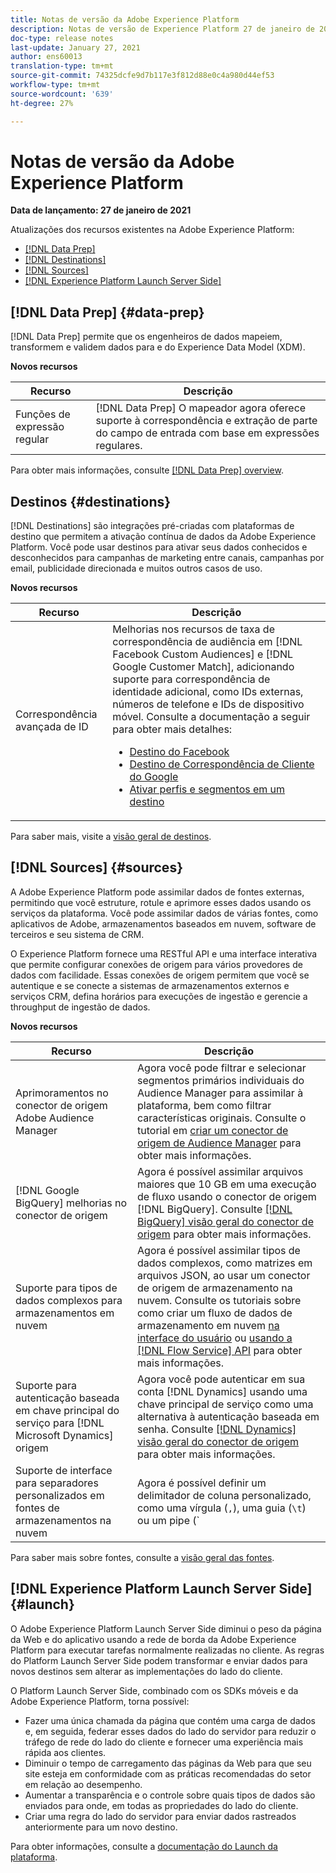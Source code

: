 ```yaml
---
title: Notas de versão da Adobe Experience Platform
description: Notas de versão de Experience Platform 27 de janeiro de 2021
doc-type: release notes
last-update: January 27, 2021
author: ens60013
translation-type: tm+mt
source-git-commit: 74325dcfe9d7b117e3f812d88e0c4a980d44ef53
workflow-type: tm+mt
source-wordcount: '639'
ht-degree: 27%

---
```



# Notas de versão da Adobe Experience Platform

**Data de lançamento: 27 de janeiro de 2021**

Atualizações dos recursos existentes na Adobe Experience Platform:

- [[!DNL Data Prep]](#data-prep)
- [[!DNL Destinations]](#destinations)
- [[!DNL Sources]](#sources)
- [[!DNL Experience Platform Launch Server Side]](#launch)

## [!DNL Data Prep] {#data-prep}

[!DNL Data Prep] permite que os engenheiros de dados mapeiem, transformem e validem dados para e do Experience Data Model (XDM).

**Novos recursos**

| Recurso | Descrição |
| ------- | ----------- |
| Funções de expressão regular | [!DNL Data Prep] O mapeador agora oferece suporte à correspondência e extração de parte do campo de entrada com base em expressões regulares. |

Para obter mais informações, consulte [[!DNL Data Prep] overview](../../data-prep/home.md).

## Destinos {#destinations}

[!DNL Destinations] são integrações pré-criadas com plataformas de destino que permitem a ativação contínua de dados da Adobe Experience Platform. Você pode usar destinos para ativar seus dados conhecidos e desconhecidos para campanhas de marketing entre canais, campanhas por email, publicidade direcionada e muitos outros casos de uso.

**Novos recursos**

| Recurso | Descrição |
| ------- | ----------- |
| Correspondência avançada de ID | Melhorias nos recursos de taxa de correspondência de audiência em [!DNL Facebook Custom Audiences] e [!DNL Google Customer Match], adicionando suporte para correspondência de identidade adicional, como IDs externas, números de telefone e IDs de dispositivo móvel. Consulte a documentação a seguir para obter mais detalhes: <ul><li>[Destino do Facebook](../../destinations/catalog/social/facebook.md)</li><li>[Destino de Correspondência de Cliente do Google](../../destinations/catalog/advertising/google-customer-match.md)</li><li>[Ativar perfis e segmentos em um destino](../../destinations/ui/activate-destinations.md)</li></ul> |

Para saber mais, visite a [visão geral de destinos](../../destinations/home.md).

## [!DNL Sources] {#sources}

A Adobe Experience Platform pode assimilar dados de fontes externas, permitindo que você estruture, rotule e aprimore esses dados usando os serviços da plataforma. Você pode assimilar dados de várias fontes, como aplicativos de Adobe, armazenamentos baseados em nuvem, software de terceiros e seu sistema de CRM.

O Experience Platform fornece uma RESTful API e uma interface interativa que permite configurar conexões de origem para vários provedores de dados com facilidade. Essas conexões de origem permitem que você se autentique e se conecte a sistemas de armazenamentos externos e serviços CRM, defina horários para execuções de ingestão e gerencie a throughput de ingestão de dados.

**Novos recursos**

| Recurso | Descrição |
| ------- | ----------- |
| Aprimoramentos no conector de origem Adobe Audience Manager | Agora você pode filtrar e selecionar segmentos primários individuais do Audience Manager para assimilar à plataforma, bem como filtrar características originais. Consulte o tutorial em [criar um conector de origem de Audience Manager](../../sources/tutorials/ui/create/adobe-applications/audience-manager.md) para obter mais informações. |
| [!DNL Google BigQuery] melhorias no conector de origem | Agora é possível assimilar arquivos maiores que 10 GB em uma execução de fluxo usando o conector de origem [!DNL BigQuery]. Consulte [[!DNL BigQuery] visão geral do conector de origem](../../sources/connectors/databases/bigquery.md) para obter mais informações. |
| Suporte para tipos de dados complexos para armazenamentos em nuvem | Agora é possível assimilar tipos de dados complexos, como matrizes em arquivos JSON, ao usar um conector de origem de armazenamento na nuvem. Consulte os tutoriais sobre como criar um fluxo de dados de armazenamento em nuvem [na interface do usuário](../../sources/tutorials/ui/dataflow/batch/cloud-storage.md) ou [usando a  [!DNL Flow Service] API](../../sources/tutorials/api/collect/cloud-storage.md) para obter mais informações. |
| Suporte para autenticação baseada em chave principal do serviço para [!DNL Microsoft Dynamics] origem | Agora você pode autenticar em sua conta [!DNL Dynamics] usando uma chave principal de serviço como uma alternativa à autenticação baseada em senha. Consulte [[!DNL Dynamics] visão geral do conector de origem](../../sources/connectors/crm/ms-dynamics.md) para obter mais informações. |
| Suporte de interface para separadores personalizados em fontes de armazenamentos na nuvem | Agora é possível definir um delimitador de coluna personalizado, como uma vírgula (`,`), uma guia (`\t`) ou um pipe (`|`), para coletar arquivos delimitados na interface do usuário. Consulte o tutorial em [criar um fluxo de dados com um conector de origem de armazenamento em nuvem](../../sources/tutorials/ui/dataflow/batch/cloud-storage.md) para obter mais informações |

Para saber mais sobre fontes, consulte a [visão geral das fontes](../../sources/home.md).

## [!DNL Experience Platform Launch Server Side] {#launch}

O Adobe Experience Platform Launch Server Side diminui o peso da página da Web e do aplicativo usando a rede de borda da Adobe Experience Platform para executar tarefas normalmente realizadas no cliente. As regras do Platform Launch Server Side podem transformar e enviar dados para novos destinos sem alterar as implementações do lado do cliente.

O Platform Launch Server Side, combinado com os SDKs móveis e da Adobe Experience Platform, torna possível:

- Fazer uma única chamada da página que contém uma carga de dados e, em seguida, federar esses dados do lado do servidor para reduzir o tráfego de rede do lado do cliente e fornecer uma experiência mais rápida aos clientes.
- Diminuir o tempo de carregamento das páginas da Web para que seu site esteja em conformidade com as práticas recomendadas do setor em relação ao desempenho.
- Aumentar a transparência e o controle sobre quais tipos de dados são enviados para onde, em todas as propriedades do lado do cliente.
- Criar uma regra do lado do servidor para enviar dados rastreados anteriormente para um novo destino.

Para obter informações, consulte a [documentação do Launch da plataforma](https://experienceleague.adobe.com/docs/launch/using/server-side-info/server-side-overview.html?lang=en).